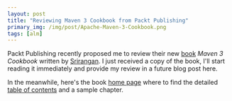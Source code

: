 ```yaml
---
layout: post
title: "Reviewing Maven 3 Cookbook from Packt Publishing"
primary_img: /img/post/Apache-Maven-3-Cookbook.png
tags: [alm]
---
```


Packt Publishing recently proposed me to review their new <a href="http://www.packtpub.com/apache-maven-3-0-cookbook/book">book</a> <em>Maven 3 Cookbook</em> written by <a href="http://srirangan.net/">Srirangan</a>. I just received a copy of the book, I'll start reading it immediately and provide my review in a future blog post here.

In the meanwhile, here's the book <a href="http://www.packtpub.com/apache-maven-3-0-cookbook/book">home page</a> where to find the detailed <a href="http://www.packtpub.com/toc/apache-maven-3-cookbook-table-contents">table of contents</a> and a sample chapter.

&nbsp;  
&nbsp;  
&nbsp;  
&nbsp;  
&nbsp;  
